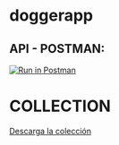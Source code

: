 # doggerapp


## API - POSTMAN:

[![Run in Postman](https://run.pstmn.io/button.svg)](https://app.getpostman.com/run-collection/fc20129da1f1cbbd1edf)

# COLLECTION
[Descarga la colección](https://www.getpostman.com/collections/fc20129da1f1cbbd1edf)